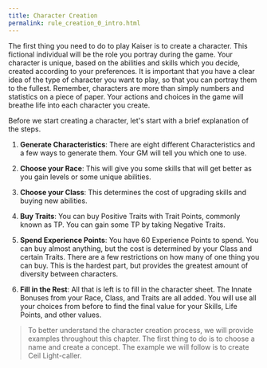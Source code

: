 ```yaml
---
title: Character Creation
permalink: rule_creation_0_intro.html
---
```


The first thing you need to do to play Kaiser is to create a character. This fictional individual will be the role you portray during the game. Your character is unique, based on the abilities and skills which you decide, created according to your preferences. It is important that you have a clear idea of the type of character you want to play, so that you can portray them to the fullest. Remember, characters are more than simply numbers and statistics on a piece of paper. Your actions and choices in the game will breathe life into each character you create.

Before we start creating a character, let's start with a brief explanation of the steps.

1. **Generate Characteristics**: There are eight different Characteristics and a few ways to generate them. Your GM will tell you which one to use.

2. **Choose your Race**: This will give you some skills that will get better as you gain levels or some unique abilities.

3. **Choose your Class**: This determines the cost of upgrading skills and buying new abilities.

4. **Buy Traits**: You can buy Positive Traits with Trait Points, commonly known as TP. You can gain some TP by taking Negative Traits.

5. **Spend Experience Points**: You have 60 Experience Points to spend. You can buy almost anything, but the cost is determined by your Class and certain Traits. There are a few restrictions on how many of one thing you can buy. This is the hardest part, but provides the greatest amount of diversity between characters.

6. **Fill in the Rest**: All that is left is to fill in the character sheet. The Innate Bonuses from your Race, Class, and Traits are all added. You will use all your choices from before to find the final value for your Skills, Life Points, and other values.

> To better understand the character creation process, we will provide examples throughout this chapter. The first thing to do is to choose a name and create a concept. The example we will follow is to create Ceil Light-caller.



